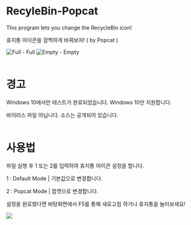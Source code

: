 # RecyleBin-Popcat
This program lets you change the RecycleBin icon!

휴지통 아이콘을 깜찍하게 바꿔보자! ( by Popcat )

![Full](https://github.com/dev-ys-36/RecyleBin-Popcat/blob/main/RecycleBin-PopCat/icon/1.ico) - Full
![Empty](https://github.com/dev-ys-36/RecyleBin-Popcat/blob/main/RecycleBin-PopCat/icon/2.ico) - Empty
<br>
<br>
# 경고
Windows 10에서만 테스트가 완료되었습니다. Windows 10만 지원합니다.

바이러스 파일 아닙니다. 소스는 공개되어 있습니다.
<br>
<br>
# 사용법
파일 실행 후 1 또는 2를 입력하여 휴지통 아이콘 설정을 합니다.

1 : Default Mode | 기본값으로 변경합니다.

2 : Popcat Mode | 팝캣으로 변경합니다.

설정을 완료했다면 바탕화면에서 F5를 통해 새로고침 하거나 휴지통을 눌러보세요!

![](https://github.com/dev-ys-36/RecyleBin-Popcat/blob/main/RecycleBin-PopCat/gif/change.gif)
